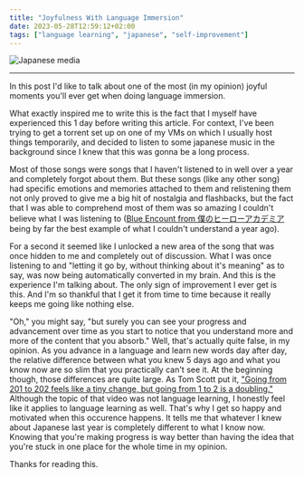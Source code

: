 ```yaml
---
title: "Joyfulness With Language Immersion"
date: 2023-05-28T12:59:12+02:00
tags: ["language learning", "japanese", "self-improvement"]
---
```


![Japanese media](/images/japanese-media.png)

--- 

In this post I'd like to talk about one of the most (in my opinion) joyful moments you'll ever get when doing language immersion. 

What exactly inspired me to write this is the fact that I myself have experienced this 1 day before writing this article. For context, I've been trying to get a torrent set up on one of my VMs on which I usually host things temporarily, and decided to listen to some japanese music in the background since I knew that this was gonna be a long process.

Most of those songs were songs that I haven't listened to in well over a year and completely forgot about them. But these songs (like any other song) had specific emotions and memories attached to them and relistening them not only proved to give me a big hit of nostalgia and flashbacks, but the fact that I was able to comprehend most of them was so amazing I couldn't believe what I was listening to ([Blue Encount from 僕のヒーローアカデミア](https://www.youtube.com/watch?v=VtNgeDxYJzE) being by far the best example of what I couldn't understand a year ago).

For a second it seemed like I unlocked a new area of the song that was once hidden to me and completely out of discussion. What I was once listening to and "letting it go by, without thinking about it's meaning" as to say, was now being automatically converted in my brain. And this is the experience I'm talking about. The only sign of improvement I ever get is this. And I'm so thankful that I get it from time to time because it really keeps me going like nothing else.

"Oh," you might say, "but surely you can see your progress and advancement over time as you start to notice that you understand more and more of the content that you absorb." Well, that's actually quite false, in my opinion. As you advance in a language and learn new words day after day, the relative difference between what you knew 5 days ago and what you know now are so slim that you practically can't see it. At the beginning though, those differences are quite large. As Tom Scott put it, ["Going from 201 to 202 feels like a tiny change, but going from 1 to 2 is a doubling."](https://www.youtube.com/watch?v=h9j89L8eQQk&t=208s) Although the topic of that video was not language learning, I honestly feel like it applies to language learning as well. That's why I get so happy and motivated when this occurence happens. It tells me that whatever I knew about Japanese last year is completely different to what I know now. Knowing that you're making progress is way better than having the idea that you're stuck in one place for the whole time in my opinion. 

Thanks for reading this.
